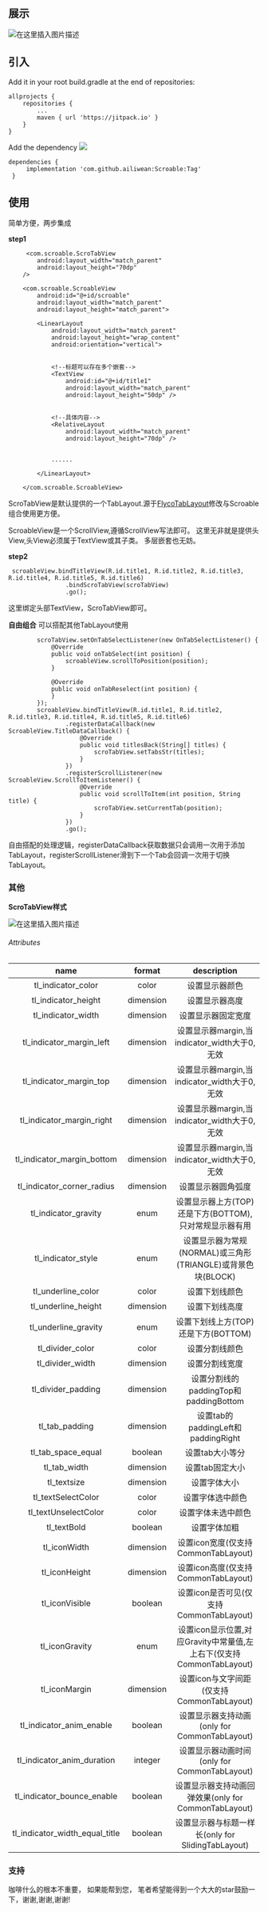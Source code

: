 
## 展示
![在这里插入图片描述](https://github.com/ailiwean/Scroable/blob/master/img.gif?raw=true)
 
## 引入
 Add it in your root build.gradle at the end of repositories:

 	allprojects {
		repositories {
			...
			maven { url 'https://jitpack.io' }
		}
	}
Add the dependency
[![](https://jitpack.io/v/ailiwean/Scroable.svg)](https://jitpack.io/#ailiwean/Scroable)

	dependencies {
		 implementation 'com.github.ailiwean:Scroable:Tag'
     }

 ## 使用
简单方便，两步集成

 **step1**
       
         <com.scroable.ScroTabView
            android:layout_width="match_parent"
            android:layout_height="70dp"
	    />

        <com.scroable.ScroableView
            android:id="@+id/scroable"
            android:layout_width="match_parent"
            android:layout_height="match_parent">

            <LinearLayout
                android:layout_width="match_parent"
                android:layout_height="wrap_content"
                android:orientation="vertical">


                <!--标题可以存在多个嵌套-->
                <TextView
                    android:id="@+id/title1"
                    android:layout_width="match_parent"
                    android:layout_height="50dp" />


                <!--具体内容-->
                <RelativeLayout
                    android:layout_width="match_parent"
                    android:layout_height="70dp" />
            
                
                ......

            </LinearLayout>

        </com.scroable.ScroableView>

ScroTabView是默认提供的一个TabLayout.源于[FlycoTabLayout](https://github.com/H07000223/FlycoTabLayout)修改与Scroable组合使用更方便。

ScroableView是一个ScrollView,遵循ScrollView写法即可。 这里无非就是提供头View,头View必须属于TextView或其子类。 多层嵌套也无妨。

**step2**
  

```
 scroableView.bindTitleView(R.id.title1, R.id.title2, R.id.title3, R.id.title4, R.id.title5, R.id.title6)
                .bindScroTabView(scroTabView)
                .go();
```
这里绑定头部TextView，ScroTabView即可。


**自由组合**
   可以搭配其他TabLayout使用

```
        scroTabView.setOnTabSelectListener(new OnTabSelectListener() {
            @Override
            public void onTabSelect(int position) {
                scroableView.scrollToPosition(position);
            }

            @Override
            public void onTabReselect(int position) {
            }
        });
        scroableView.bindTitleView(R.id.title1, R.id.title2, R.id.title3, R.id.title4, R.id.title5, R.id.title6)
                .registerDataCallback(new ScroableView.TitleDataCallback() {
                    @Override
                    public void titlesBack(String[] titles) {
                        scroTabView.setTabsStr(titles);
                    }
                })
                .registerScrollListener(new ScroableView.ScrollToItemListener() {
                    @Override
                    public void scrollToItem(int position, String title) {
                        scroTabView.setCurrentTab(position);
                    }
                })
                .go();

```
 自由搭配的处理逻辑，registerDataCallback获取数据只会调用一次用于添加TabLayout，registerScrollListener滑到下一个Tab会回调一次用于切换TabLayout。


### 其他

**ScroTabView样式**

![在这里插入图片描述](https://github.com/H07000223/FlycoTabLayout/raw/master/preview_3.gif)
###### Attributes

|name|format|description|
|:---:|:---:|:---:|
| tl_indicator_color | color |设置显示器颜色
| tl_indicator_height | dimension |设置显示器高度
| tl_indicator_width | dimension |设置显示器固定宽度
| tl_indicator_margin_left | dimension |设置显示器margin,当indicator_width大于0,无效
| tl_indicator_margin_top | dimension |设置显示器margin,当indicator_width大于0,无效
| tl_indicator_margin_right | dimension |设置显示器margin,当indicator_width大于0,无效
| tl_indicator_margin_bottom | dimension |设置显示器margin,当indicator_width大于0,无效 
| tl_indicator_corner_radius | dimension |设置显示器圆角弧度
| tl_indicator_gravity | enum |设置显示器上方(TOP)还是下方(BOTTOM),只对常规显示器有用
| tl_indicator_style | enum |设置显示器为常规(NORMAL)或三角形(TRIANGLE)或背景色块(BLOCK)
| tl_underline_color | color |设置下划线颜色
| tl_underline_height | dimension |设置下划线高度
| tl_underline_gravity | enum |设置下划线上方(TOP)还是下方(BOTTOM)
| tl_divider_color | color |设置分割线颜色
| tl_divider_width | dimension |设置分割线宽度
| tl_divider_padding |dimension| 设置分割线的paddingTop和paddingBottom
| tl_tab_padding |dimension| 设置tab的paddingLeft和paddingRight
| tl_tab_space_equal |boolean| 设置tab大小等分
| tl_tab_width |dimension| 设置tab固定大小
| tl_textsize |dimension| 设置字体大小
| tl_textSelectColor |color| 设置字体选中颜色
| tl_textUnselectColor |color| 设置字体未选中颜色
| tl_textBold |boolean| 设置字体加粗
| tl_iconWidth |dimension| 设置icon宽度(仅支持CommonTabLayout)
| tl_iconHeight |dimension|设置icon高度(仅支持CommonTabLayout)
| tl_iconVisible |boolean| 设置icon是否可见(仅支持CommonTabLayout)
| tl_iconGravity |enum| 设置icon显示位置,对应Gravity中常量值,左上右下(仅支持CommonTabLayout)
| tl_iconMargin |dimension| 设置icon与文字间距(仅支持CommonTabLayout)
| tl_indicator_anim_enable |boolean| 设置显示器支持动画(only for CommonTabLayout)
| tl_indicator_anim_duration |integer| 设置显示器动画时间(only for CommonTabLayout)
| tl_indicator_bounce_enable |boolean| 设置显示器支持动画回弹效果(only for CommonTabLayout)
| tl_indicator_width_equal_title |boolean| 设置显示器与标题一样长(only for SlidingTabLayout)


### 支持
咖啡什么的根本不重要， 如果能帮到您， 笔者希望能得到一个大大的star鼓励一下，谢谢,谢谢,谢谢!
